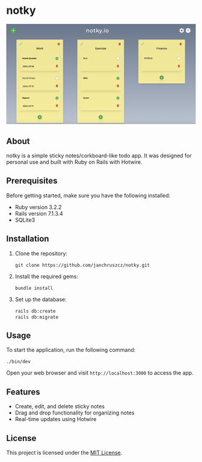 # notky

![Screenshot](/docs/ss1.png)

## About

notky is a simple sticky notes/corkboard-like todo app. It was designed for personal use and built with Ruby on Rails with Hotwire.

## Prerequisites

Before getting started, make sure you have the following installed:

- Ruby version 3.2.2
- Rails version 7.1.3.4
- SQLite3

## Installation

1. Clone the repository:

    ```shell
    git clone https://github.com/janchruszcz/notky.git
    ```

2. Install the required gems:

    ```shell
    bundle install
    ```

3. Set up the database:

    ```shell
    rails db:create
    rails db:migrate
    ```

## Usage

To start the application, run the following command:

```shell
./bin/dev
```

Open your web browser and visit `http://localhost:3000` to access the app.

## Features

- Create, edit, and delete sticky notes
- Drag and drop functionality for organizing notes
- Real-time updates using Hotwire

## License

This project is licensed under the [MIT License](link-to-license-file).
